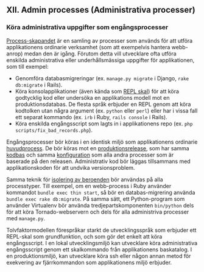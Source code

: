 ## XII. Admin processes (Administrativa processer)
### Köra administrativa uppgifter som engångsprocesser

[Process-skapandet](./concurrency) är en samling av processer som används för att utföra applikationens ordinarie verksamhet (som att exempelvis hantera webb-anrop) medan den är igång. Förutom detta vill utvecklare ofta utföra enskilda administrativa eller underhållsmässiga uppgifter för applikationen, som till exempel:

* Genomföra databasmigreringar (ex. `manage.py migrate` i Django, `rake db:migrate` i Rails).
* Köra konsolapplikationer (även kända som [REPL skal](http://en.wikipedia.org/wiki/Read-eval-print_loop)) för att köra godtycklig kod eller undersöka en applikations modell mot en produktionsdatabas. De flesta språk erbjuder en REPL genom att köra kodtolken utan några argument (ex. `python` eller `perl`) eller har i vissa fall ett separat kommando (ex. `irb` i Ruby, `rails console` i Rails).
* Köra enskilda engångsscript som lagts in i applikationens repo (ex. `php scripts/fix_bad_records.php`).

Engångsprocesser bör köras i en identisk miljö som applikationens ordinarie [huvudprocess](./processes). De bör köras mot en [produktionsrelease](./build-release-run), som har samma [kodbas](./codebase) och samma [konfiguration](./config) som alla andra processer som är baserade på den releasen. Administrativ kod bör läggas tillsammans med applikationskoden för att undvika versionsproblem.

Samma teknik för [isolering av beroenden](./dependencies) bör användas på alla processtyper. Till exempel, om en webb-process i Ruby använder kommandot `bundle exec thin start`, så bör en databas-migrering använda `bundle exec rake db:migrate`. På samma sätt, ett Python-program som använder Virtualenv bör använda tredjepartskomponenten `bin/python` dels för att köra Tornado-webservern och dels för alla administriva processer med `manage.py`.

Tolvfaktormodellen förespråkar starkt de utvecklingsspråk som erbjuder ett REPL-skal som grundfunktion, och som gör det enkelt att köra engångsscript. I en lokal utvecklingsmiljö kan utvecklare köra administrativa engångsscript genom ett skalkommando från applikationens baskatalog. I en produktionsmiljö, kan utvecklare köra ssh eller någon annan metod för exekvering av fjärrkommandon som applikationens miljö erbjuder.